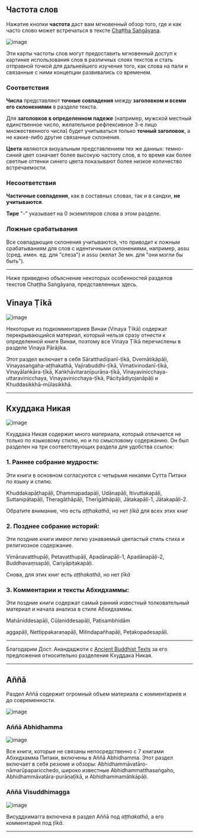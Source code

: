 ## Частота слов

Нажатие кнопки **частота** даст вам мгновенный обзор того, где и как часто слово может встречаться в тексте [Chaṭṭha Saṅgāyana](https://www.tipitaka.org/).

![image](pics/frequency/frequency-overview.png)

Эти карты частоты слов могут предоставить мгновенный доступ к картинке использования слов в различных слоях текстов и стать отправной точкой для дальнейшего изучения того, как слова на пали и связанные с ними концепции развивались со временем.

### Соответствия

**Числа** представляют **точные совпадения** между **заголовком и всеми его склонениями** в разделе текста.

Для **заголовков в определенном падеже** (например, мужской местный единственное число, желательное рефлексивное 3-е лицо множественного числа) будет учитываться только **точный заголовок**, а не какие-либо другие связанные склонения.

**Цвета** являются визуальным представлением тех же данных: темно-синий цвет означает более высокую частоту слов, в то время как более светлые оттенки синего цвета показывают более низкое количество встречаемости.

### Несоответствия

**Частичные совпадения**, как в составных словах, так и в сандхи, **не учитываются**.

**Тире** "-" указывает на 0 экземпляров слова в этом разделе.

### Ложные срабатывания

Все совпадающие склонения учитываются, что приводит к ложным срабатываниям для слов с идентичными склонениями, например, assu (сред. имен. ед. для "слеза") и assu (желат 3е мн. для "они могли бы быть").

---

Ниже приведено объяснение некоторых особенностей разделов текстов Chaṭṭha Saṅgāyana, представленных здесь.

## Vinaya Ṭīkā

![image](pics/frequency/vinaya-ṭīkā.png)

Некоторые из подкомментариев Винаи (Vinaya Ṭīkā) содержат перекрывающийся материал, который нельзя сразу отнести к определенной книге Винаи, поэтому все Vinaya Ṭīkā перечислены в разделе Vinaya Pārājika.

Этот раздел включает в себя Sāratthadīpanī-ṭīkā, Dvemātikāpāḷi, Vinayasaṅgaha-aṭṭhakathā, Vajirabuddhi-ṭīkā, Vimativinodanī-ṭīkā, Vinayālaṅkāra-ṭīkā, Kaṅkhāvitaraṇīpurāṇa-ṭīkā, Vinayavinicchaya-uttaravinicchaya, Vinayavinicchaya-ṭīkā, Pācityādiyojanāpāḷi и Khuddasikkhā-mūlasikkhā.

---

## Кхуддака Никая

![image](pics/frequency/khuddaka.png)

Кхуддака Никая содержит много материала, который отличается не только по языковому стилю, но и по смысловому содержанию. Он был разделен на три соответствующих раздела для удобства ссылок:

### 1. Раннее собрание мудрости:

Эти книги в основном согласуются с четырьмя никаями Сутта Питаки по языку и стилю.

Khuddakapāṭhapāḷi, Dhammapadapāḷi, Udānapāḷi, Itivuttakapāḷi, Suttanipātapāḷi, Theragāthāpāḷi, Therīgāthāpāḷi, Jātakapāḷi-1, Jātakapāḷi-2.

Обратите внимание, что есть *aṭṭhakathā*, но нет *ṭīkā* для всех этих книг

### 2. Позднее собрание историй:

Эти поздние книги имеют легко узнаваемый цветастый стиль стиха и религиозное содержание.

Vimānavatthupāḷi, Petavatthupāḷi, Apadānapāḷi-1, Apadānapāḷi-2, Buddhavaṃsapāḷi, Cariyāpiṭakapāḷi.

Снова, для этих книг есть *aṭṭhakathā*, но нет *ṭīkā*

### 3. Комментарии и тексты Абхидхаммы:

Эти поздние книги содержат самый ранний известный толковательный материал и начала анализа в стиле Абхидхаммы.

Mahāniddesapāḷi, Cūḷaniddesapāḷi, Paṭisambhidām

aggapāḷi, Nettippakaraṇapāḷi, Milindapañhapāḷi, Peṭakopadesapāḷi.

---

Благодарим Дост. Анандаджоти с [Ancient Buddhist Texts](https://www.ancient-buddhist-texts.net/) за его предложения относительно разделения Кхуддака Никая.

---

## Aññā

Раздел Aññā содержит огромный объем материала с комментариев и до современности.

![image](pics/frequency/aññā.png)

### Aññā Abhidhamma

![image](pics/frequency/a%C3%B1%C3%B1%C4%81-abhidhamma.png)

Все книги, которые не связаны непосредственно с 7 книгами Абхидхамма Питаки, включены в Aññā Abhidhamma. Этот раздел включает в себя резюме и обзоры:  Abhidhammāvatāro-nāmarūpaparicchedo, широко известные Abhidhammatthasaṅgaho, Abhidhammāvatāra-purāṇaṭīkā, и Abhidhammamātikāpāḷi.

### Aññā Visuddhimagga

![image](pics/frequency/aññā-visuddhimagga.png)

Висуддхимагга включена в раздел Aññā под *aṭṭhakathā*, а его комментарий под *ṭīkā*.

---